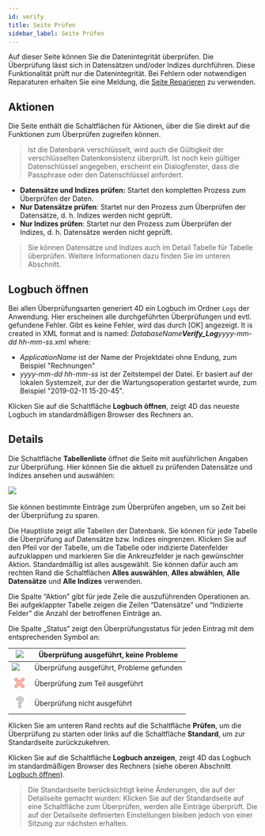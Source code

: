```yaml
---
id: verify
title: Seite Prüfen
sidebar_label: Seite Prüfen
---
```


Auf dieser Seite können Sie die Datenintegrität überprüfen. Die Überprüfung lässt sich in Datensätzen und/oder Indizes durchführen. Diese Funktionalität prüft nur die Datenintegrität. Bei Fehlern oder notwendigen Reparaturen erhalten Sie eine Meldung, die [Seite Reparieren](repair.md) zu verwenden.

## Aktionen

Die Seite enthält die Schaltflächen für Aktionen, über die Sie direkt auf die Funktionen zum Überprüfen zugreifen können.
> Ist die Datenbank verschlüsselt, wird auch die Gültigkeit der verschlüsselten Datenkonsistenz überprüft. Ist noch kein gültiger Datenschlüssel angegeben, erscheint ein Dialogfenster, dass die Passphrase oder den Datenschlüssel anfordert.

- **Datensätze und Indizes prüfen:** Startet den kompletten Prozess zum Überprüfen der Daten.
- **Nur Datensätze prüfen**: Startet nur den Prozess zum Überprüfen der Datensätze, d. h. Indizes werden nicht geprüft.
- **Nur Indizes prüfen**: Startet nur den Prozess zum Überprüfen der Indizes, d. h. Datensätze werden nicht geprüft.
> Sie können Datensätze und Indizes auch im Detail Tabelle für Tabelle überprüfen. Weitere Informationen dazu finden Sie im unteren Abschnitt.

## Logbuch öffnen

Bei allen Überprüfungsarten generiert 4D ein Logbuch im Ordner `Logs` der Anwendung. Hier erscheinen alle durchgeführten Überprüfungen und evtl. gefundene Fehler. Gibt es keine Fehler, wird das durch [OK] angezeigt. It is created in XML format and is named: *DatabaseName**Verify_Log**yyyy-mm-dd hh-mm-ss*.xml where:

- *ApplicationName* ist der Name der Projektdatei ohne Endung, zum Beispiel "Rechnungen"
- *yyyy-mm-dd hh-mm-ss* ist der Zeitstempel der Datei. Er basiert auf der lokalen Systemzeit, zur der die Wartungsoperation gestartet wurde, zum Beispiel "2019-02-11 15-20-45".

Klicken Sie auf die Schaltfläche **Logbuch öffnen**, zeigt 4D das neueste Logbuch im standardmäßigen Browser des Rechners an.

## Details

Die Schaltfläche **Tabellenliste** öffnet die Seite mit ausführlichen Angaben zur Überprüfung. Hier können Sie die aktuell zu prüfenden Datensätze und Indizes ansehen und auswählen:

![](../assets/en/MSC/MSC_Verify.png)

Sie können bestimmte Einträge zum Überprüfen angeben, um so Zeit bei der Überprüfung zu sparen.

Die Hauptliste zeigt alle Tabellen der Datenbank. Sie können für jede Tabelle die Überprüfung auf Datensätze bzw. Indizes eingrenzen. Klicken Sie auf den Pfeil vor der Tabelle, um die Tabelle oder indizierte Datenfelder aufzuklappen und markieren Sie die Ankreuzfelder je nach gewünschter Aktion. Standardmäßig ist alles ausgewählt. Sie können dafür auch am rechten Rand die Schaltflächen **Alles auswählen**, **Alles abwählen**, **Alle Datensätze** und **Alle Indizes** verwenden.

Die Spalte “Aktion” gibt für jede Zeile die auszuführenden Operationen an. Bei aufgeklappter Tabelle zeigen die Zeilen “Datensätze” und “Indizierte Felder” die Anzahl der betroffenen Einträge an.

Die Spalte „Status“ zeigt den Überprüfungsstatus für jeden Eintrag mit dem entsprechenden Symbol an:

| ![](../assets/en/MSC/MSC_OK.png)  | Überprüfung ausgeführt, keine Probleme    |
| --------------------------------- | ----------------------------------------- |
| ![](../assets/en/MSC/MSC_KO2.png) | Überprüfung ausgeführt, Probleme gefunden |
| ![](../assets/en/MSC/MSC_KO3.png) | Überprüfung zum Teil ausgeführt           |
| ![](../assets/en/MSC/MSC_KO.png)  | Überprüfung nicht ausgeführt              |

Klicken Sie am unteren Rand rechts auf die Schaltfläche **Prüfen**, um die Überprüfung zu starten oder links auf die Schaltfläche **Standard**, um zur Standardseite zurückzukehren.

Klicken Sie auf die Schaltfläche **Logbuch anzeigen**, zeigt 4D das Logbuch im standardmäßigen Browser des Rechners (siehe oberen Abschnitt [Logbuch öffnen](#logbuch-öffnen)).
> Die Standardseite berücksichtigt keine Änderungen, die auf der Detailseite gemacht wurden: Klicken Sie auf der Standardseite auf eine Schaltfläche zum Überprüfen, werden alle Einträge überprüft. Die auf der Detailseite definierten Einstellungen bleiben jedoch von einer Sitzung zur nächsten erhalten.
